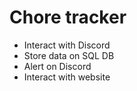 # Chore tracker

* Interact with Discord
* Store data on SQL DB
* Alert on Discord
* Interact with website